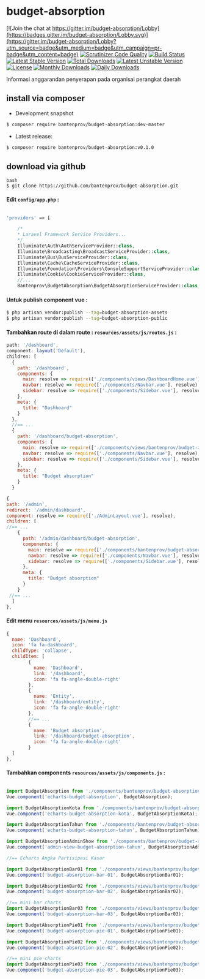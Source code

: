 # budget-absorption

[![Join the chat at https://gitter.im/budget-absorption/Lobby](https://badges.gitter.im/budget-absorption/Lobby.svg)](https://gitter.im/budget-absorption/Lobby?utm_source=badge&utm_medium=badge&utm_campaign=pr-badge&utm_content=badge)
[![Scrutinizer Code Quality](https://scrutinizer-ci.com/g/bantenprov/budget-absorption/badges/quality-score.png?b=master)](https://scrutinizer-ci.com/g/bantenprov/budget-absorption/?branch=master)
[![Build Status](https://scrutinizer-ci.com/g/bantenprov/budget-absorption/badges/build.png?b=master)](https://scrutinizer-ci.com/g/bantenprov/budget-absorption/build-status/master)
[![Latest Stable Version](https://poser.pugx.org/bantenprov/budget-absorption/v/stable)](https://packagist.org/packages/bantenprov/budget-absorption)
[![Total Downloads](https://poser.pugx.org/bantenprov/budget-absorption/downloads)](https://packagist.org/packages/bantenprov/budget-absorption)
[![Latest Unstable Version](https://poser.pugx.org/bantenprov/budget-absorption/v/unstable)](https://packagist.org/packages/bantenprov/budget-absorption)
[![License](https://poser.pugx.org/bantenprov/budget-absorption/license)](https://packagist.org/packages/bantenprov/budget-absorption)
[![Monthly Downloads](https://poser.pugx.org/bantenprov/budget-absorption/d/monthly)](https://packagist.org/packages/bantenprov/budget-absorption)
[![Daily Downloads](https://poser.pugx.org/bantenprov/budget-absorption/d/daily)](https://packagist.org/packages/bantenprov/budget-absorption)

Informasi anggarandan penyerapan pada organisai perangkat daerah

## install via composer

- Development snapshot
```bash
$ composer require bantenprov/budget-absorption:dev-master
```
- Latest release:

```bash
$ composer require bantenprov/budget-absorption:v0.1.0
```

## download via github
~~~
bash
$ git clone https://github.com/bantenprov/budget-absorption.git
~~~


#### Edit `config/app.php` :
```php

'providers' => [

    /*
    * Laravel Framework Service Providers...
    */
    Illuminate\Auth\AuthServiceProvider::class,
    Illuminate\Broadcasting\BroadcastServiceProvider::class,
    Illuminate\Bus\BusServiceProvider::class,
    Illuminate\Cache\CacheServiceProvider::class,
    Illuminate\Foundation\Providers\ConsoleSupportServiceProvider::class,
    Illuminate\Cookie\CookieServiceProvider::class,
    //....
    Bantenprov\BudgetAbsorption\BudgetAbsorptionServiceProvider::class,

```

#### Untuk publish component vue :

```bash
$ php artisan vendor:publish --tag=budget-absorption-assets
$ php artisan vendor:publish --tag=budget-absorption-public
```
#### Tambahkan route di dalam route : `resources/assets/js/routes.js` :

```javascript
path: '/dashboard',
component: layout('Default'),
children: [
  {
    path: '/dashboard',
    components: {
      main: resolve => require(['./components/views/DashboardHome.vue'], resolve),
      navbar: resolve => require(['./components/Navbar.vue'], resolve),
      sidebar: resolve => require(['./components/Sidebar.vue'], resolve)
    },
    meta: {
      title: "Dashboard"
    }
  },
  //== ...
  {
    path: '/dashboard/budget-absorption',
    components: {
      main: resolve => require(['./components/views/bantenprov/budget-absorption/DashboardBudgetAbsorption.vue'], resolve),
      navbar: resolve => require(['./components/Navbar.vue'], resolve),
      sidebar: resolve => require(['./components/Sidebar.vue'], resolve)
    },
    meta: {
      title: "Budget absorption"
    }
  }
```

```javascript
{
path: '/admin',
redirect: '/admin/dashboard',
component: resolve => require(['./AdminLayout.vue'], resolve),
children: [
//== ...
    {
      path: '/admin/dashboard/budget-absorption',
      components: {
        main: resolve => require(['./components/bantenprov/budget-absorption/BudgetAbsorptionAdmin.show.vue'], resolve),
        navbar: resolve => require(['./components/Navbar.vue'], resolve),
        sidebar: resolve => require(['./components/Sidebar.vue'], resolve)
      },
      meta: {
        title: "Budget absorption"
      }
    }
 //== ...   
  ]
},

```
#### Edit menu `resources/assets/js/menu.js`

```javascript
{
  name: 'Dashboard',
  icon: 'fa fa-dashboard',
  childType: 'collapse',
  childItem: [
        {
          name: 'Dashboard',
          link: '/dashboard',
          icon: 'fa fa-angle-double-right'
        },
        {
          name: 'Entity',
          link: '/dashboard/entity',
          icon: 'fa fa-angle-double-right'
        },
        //== ...
        {
          name: 'Budget absorption',
          link: '/dashboard/budget-absorption',
          icon: 'fa fa-angle-double-right'
        }
  ]
},

```

#### Tambahkan components `resources/assets/js/components.js` :

```javascript

import BudgetAbsorption from './components/bantenprov/budget-absorption/BudgetAbsorption.chart.vue';
Vue.component('echarts-budget-absorption', BudgetAbsorption);

import BudgetAbsorptionKota from './components/bantenprov/budget-absorption/BudgetAbsorptionKota.chart.vue';
Vue.component('echarts-budget-absorption-kota', BudgetAbsorptionKota);

import BudgetAbsorptionTahun from './components/bantenprov/budget-absorption/BudgetAbsorptionTahun.chart.vue';
Vue.component('echarts-budget-absorption-tahun', BudgetAbsorptionTahun);

import BudgetAbsorptionAdminShow from './components/bantenprov/budget-absorption/BudgetAbsorptionAdmin.show.vue';
Vue.component('admin-view-budget-absorption-tahun', BudgetAbsorptionAdminShow);

//== Echarts Angka Partisipasi Kasar

import BudgetAbsorptionBar01 from './components/views/bantenprov/budget-absorption/BudgetAbsorptionBar01.vue';
Vue.component('budget-absorption-bar-01', BudgetAbsorptionBar01);

import BudgetAbsorptionBar02 from './components/views/bantenprov/budget-absorption/BudgetAbsorptionBar02.vue';
Vue.component('budget-absorption-bar-02', BudgetAbsorptionBar02);

//== mini bar charts
import BudgetAbsorptionBar03 from './components/views/bantenprov/budget-absorption/BudgetAbsorptionBar03.vue';
Vue.component('budget-absorption-bar-03', BudgetAbsorptionBar03);

import BudgetAbsorptionPie01 from './components/views/bantenprov/budget-absorption/BudgetAbsorptionPie01.vue';
Vue.component('budget-absorption-pie-01', BudgetAbsorptionPie01);

import BudgetAbsorptionPie02 from './components/views/bantenprov/budget-absorption/BudgetAbsorptionPie02.vue';
Vue.component('budget-absorption-pie-02', BudgetAbsorptionPie02);

//== mini pie charts
import BudgetAbsorptionPie03 from './components/views/bantenprov/budget-absorption/BudgetAbsorptionPie03.vue';
Vue.component('budget-absorption-pie-03', BudgetAbsorptionPie03);
```

